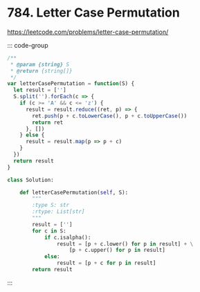 # 784. Letter Case Permutation

https://leetcode.com/problems/letter-case-permutation/

::: code-group

```js [JavaScript]
/**
 * @param {string} S
 * @return {string[]}
 */
var letterCasePermutation = function(S) {
  let result = ['']
  S.split('').forEach(c => {
    if (c >= 'A' && c <= 'z') {
      result = result.reduce((ret, p) => {
        ret.push(p + c.toLowerCase(), p + c.toUpperCase())
        return ret
      }, [])
    } else {
      result = result.map(p => p + c)
    }
  })
  return result
}
```

```py [Python]
class Solution:

    def letterCasePermutation(self, S):
        """
        :type S: str
        :rtype: List[str]
        """
        result = ['']
        for c in S:
            if c.isalpha():
                result = [p + c.lower() for p in result] + \
                    [p + c.upper() for p in result]
            else:
                result = [p + c for p in result]
        return result
```

:::
